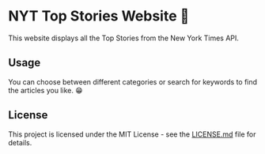 # NYT Top Stories Website :newspaper:	

This website displays all the Top Stories from the New York Times API.

## Usage

You can choose between different categories or search for keywords to find the articles you like. :grin:

## License

This project is licensed under the MIT License - see the [LICENSE.md](LICENSE.md) file for details.
